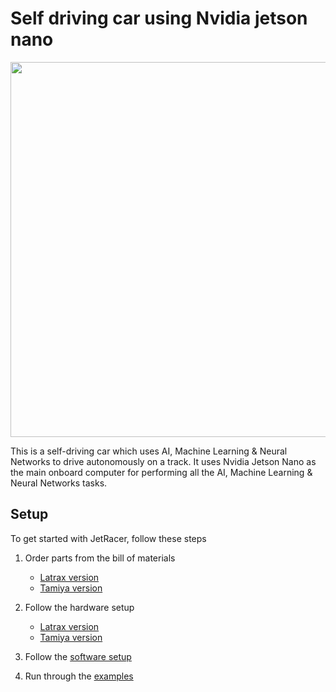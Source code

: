 # Self driving car using Nvidia jetson nano

<img src="images/running.gif" width="600" >

This is a self-driving car which uses AI, Machine Learning & Neural Networks to drive autonomously on a track. 
It uses Nvidia Jetson Nano as the main onboard computer for performing all the AI, Machine Learning & Neural Networks tasks.

## Setup

To get started with JetRacer, follow these steps

1. Order parts from the bill of materials

    - [Latrax version](docs/latrax/bill_of_materials.md) 
    - [Tamiya version](docs/tamiya/bill_of_materials.md) 

2. Follow the hardware setup

    - [Latrax version](docs/latrax/hardware_setup.md) 
    - [Tamiya version](docs/tamiya/hardware_setup.md) 

3. Follow the [software setup](docs/software_setup.md)
4. Run through the [examples](docs/examples.md)
